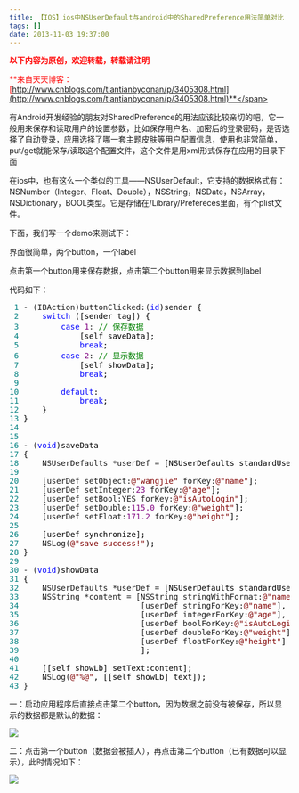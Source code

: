 ```yaml
---
title: 【IOS】ios中NSUserDefault与android中的SharedPreference用法简单对比
tags: []
date: 2013-11-03 19:37:00
---
```


<span style="color: #ff0000;">**以下内容为原创，欢迎转载，转载请注明**</span>

<span style="color: #ff0000;">**来自天天博客：[http://www.cnblogs.com/tiantianbyconan/p/3405308.html](http://www.cnblogs.com/tiantianbyconan/p/3405308.html)**</span>

有Android开发经验的朋友对SharedPreference的用法应该比较亲切的吧，它一般用来保存和读取用户的设置参数，比如保存用户名、加密后的登录密码，是否选择了自动登录，应用选择了哪一套主题皮肤等用户配置信息，使用也非常简单，put/get就能保存/读取这个配置文件，这个文件是用xml形式保存在应用的目录下面

在ios中，也有这么一个类似的工具&mdash;&mdash;NSUserDefault，它支持的数据格式有：NSNumber（Integer、Float、Double），NSString，NSDate，NSArray，NSDictionary，BOOL类型。它是存储在/Library/Prefereces里面，有个plist文件。

下面，我们写一个demo来测试下：

界面很简单，两个button，一个label

点击第一个button用来保存数据，点击第二个button用来显示数据到label

代码如下：

<div class="cnblogs_code">
<pre><span style="color: #008080;"> 1</span> - (IBAction)buttonClicked:(<span style="color: #0000ff;">id</span><span style="color: #000000;">)sender {
</span><span style="color: #008080;"> 2</span>     <span style="color: #0000ff;">switch</span><span style="color: #000000;"> ([sender tag]) {
</span><span style="color: #008080;"> 3</span>         <span style="color: #0000ff;">case</span> <span style="color: #800080;">1</span>: <span style="color: #008000;">//</span><span style="color: #008000;"> 保存数据</span>
<span style="color: #008080;"> 4</span> <span style="color: #000000;">            [self saveData];
</span><span style="color: #008080;"> 5</span>             <span style="color: #0000ff;">break</span><span style="color: #000000;">;
</span><span style="color: #008080;"> 6</span>         <span style="color: #0000ff;">case</span> <span style="color: #800080;">2</span>: <span style="color: #008000;">//</span><span style="color: #008000;"> 显示数据</span>
<span style="color: #008080;"> 7</span> <span style="color: #000000;">            [self showData];
</span><span style="color: #008080;"> 8</span>             <span style="color: #0000ff;">break</span><span style="color: #000000;">;
</span><span style="color: #008080;"> 9</span>             
<span style="color: #008080;">10</span>         <span style="color: #0000ff;">default</span><span style="color: #000000;">:
</span><span style="color: #008080;">11</span>             <span style="color: #0000ff;">break</span><span style="color: #000000;">;
</span><span style="color: #008080;">12</span> <span style="color: #000000;">    }
</span><span style="color: #008080;">13</span> <span style="color: #000000;">}
</span><span style="color: #008080;">14</span> 
<span style="color: #008080;">15</span> 
<span style="color: #008080;">16</span> - (<span style="color: #0000ff;">void</span><span style="color: #000000;">)saveData
</span><span style="color: #008080;">17</span> <span style="color: #000000;">{
</span><span style="color: #008080;">18</span>     NSUserDefaults *userDef =<span style="color: #000000;"> [NSUserDefaults standardUserDefaults];
</span><span style="color: #008080;">19</span>     
<span style="color: #008080;">20</span>     [userDef setObject:<span style="color: #800000;">@"</span><span style="color: #800000;">wangjie</span><span style="color: #800000;">"</span> forKey:<span style="color: #800000;">@"</span><span style="color: #800000;">name</span><span style="color: #800000;">"</span><span style="color: #000000;">];
</span><span style="color: #008080;">21</span>     [userDef setInteger:<span style="color: #800080;">23</span> forKey:<span style="color: #800000;">@"</span><span style="color: #800000;">age</span><span style="color: #800000;">"</span><span style="color: #000000;">];
</span><span style="color: #008080;">22</span>     [userDef setBool:YES forKey:<span style="color: #800000;">@"</span><span style="color: #800000;">isAutoLogin</span><span style="color: #800000;">"</span><span style="color: #000000;">];
</span><span style="color: #008080;">23</span>     [userDef setDouble:<span style="color: #800080;">115.0</span> forKey:<span style="color: #800000;">@"</span><span style="color: #800000;">weight</span><span style="color: #800000;">"</span><span style="color: #000000;">];
</span><span style="color: #008080;">24</span>     [userDef setFloat:<span style="color: #800080;">171.2</span> forKey:<span style="color: #800000;">@"</span><span style="color: #800000;">height</span><span style="color: #800000;">"</span><span style="color: #000000;">];
</span><span style="color: #008080;">25</span>     
<span style="color: #008080;">26</span> <span style="color: #000000;">    [userDef synchronize];
</span><span style="color: #008080;">27</span>     NSLog(<span style="color: #800000;">@"</span><span style="color: #800000;">save success!</span><span style="color: #800000;">"</span><span style="color: #000000;">);
</span><span style="color: #008080;">28</span> <span style="color: #000000;">}
</span><span style="color: #008080;">29</span> 
<span style="color: #008080;">30</span> - (<span style="color: #0000ff;">void</span><span style="color: #000000;">)showData
</span><span style="color: #008080;">31</span> <span style="color: #000000;">{
</span><span style="color: #008080;">32</span>     NSUserDefaults *userDef =<span style="color: #000000;"> [NSUserDefaults standardUserDefaults];
</span><span style="color: #008080;">33</span>     NSString *content = [NSString stringWithFormat:<span style="color: #800000;">@"</span><span style="color: #800000;">name: %@; age: %d; isAutoLogin: %hhd; weight: %f; height: %f</span><span style="color: #800000;">"</span><span style="color: #000000;">,
</span><span style="color: #008080;">34</span>                          [userDef stringForKey:<span style="color: #800000;">@"</span><span style="color: #800000;">name</span><span style="color: #800000;">"</span><span style="color: #000000;">],
</span><span style="color: #008080;">35</span>                          [userDef integerForKey:<span style="color: #800000;">@"</span><span style="color: #800000;">age</span><span style="color: #800000;">"</span><span style="color: #000000;">],    
</span><span style="color: #008080;">36</span>                          [userDef boolForKey:<span style="color: #800000;">@"</span><span style="color: #800000;">isAutoLogin</span><span style="color: #800000;">"</span><span style="color: #000000;">],
</span><span style="color: #008080;">37</span>                          [userDef doubleForKey:<span style="color: #800000;">@"</span><span style="color: #800000;">weight</span><span style="color: #800000;">"</span><span style="color: #000000;">],
</span><span style="color: #008080;">38</span>                          [userDef floatForKey:<span style="color: #800000;">@"</span><span style="color: #800000;">height</span><span style="color: #800000;">"</span><span style="color: #000000;">]
</span><span style="color: #008080;">39</span> <span style="color: #000000;">                         ];
</span><span style="color: #008080;">40</span>     
<span style="color: #008080;">41</span> <span style="color: #000000;">    [[self showLb] setText:content];
</span><span style="color: #008080;">42</span>     NSLog(<span style="color: #800000;">@"</span><span style="color: #800000;">%@</span><span style="color: #800000;">"</span><span style="color: #000000;">, [[self showLb] text]);
</span><span style="color: #008080;">43</span> }</pre>
</div>

一：启动应用程序后直接点击第二个button，因为数据之前没有被保存，所以显示的数据都是默认的数据：

![](http://images.cnitblog.com/blog/378300/201311/03193439-fb31db723c6f47598890193e5f312773.png)

二：点击第一个button（数据会被插入），再点击第二个button（已有数据可以显示），此时情况如下：

![](http://images.cnitblog.com/blog/378300/201311/03193549-8ad8294a8e8b46d49770631d4937e47f.png)

&nbsp;